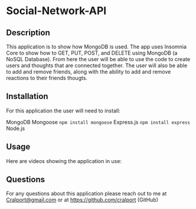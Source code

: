 # Social-Network-API

## Description
This application is to show how MongoDB is used.  The app uses Insomnia Core to show how to GET, PUT, POST, and DELETE using MongoDB (a NoSQL Database).  From here the user will be able to use the code to create users and thoughts that are connected together.  The user will also be able to add and remove friends, along with the ability to add and remove reactions to their friends thougts.  

## Installation
For this application the user will need to install:


MongoDB
Mongoose ```npm install mongoose```
Express.js ```npm install express```
Node.js

## Usage
Here are videos showing the application in use:

## Questions
For any questions about this application please reach out to me at Cralport@gmail.com or at https://github.com/cralport (GitHub)
